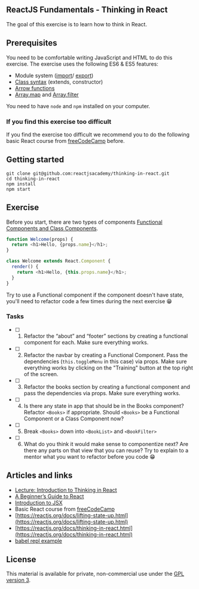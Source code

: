## ReactJS Fundamentals - Thinking in React

The goal of this exercise is to learn how to think in React.

## Prerequisites

You need to be comfortable writing JavaScript and HTML to do this exercise. The exercise uses the following ES6 & ES5 features:

- Module system ([import](https://developer.mozilla.org/en-US/docs/Web/JavaScript/Reference/Statements/import)/ [export](https://developer.mozilla.org/en-US/docs/Web/JavaScript/Reference/Statements/export))
- [Class syntax](https://developer.mozilla.org/en-US/docs/Web/JavaScript/Reference/Classes) (extends, constructor)
- [Arrow functions](https://developer.mozilla.org/en-US/docs/Web/JavaScript/Reference/Functions/Arrow_functions)
- [Array.map](https://developer.mozilla.org/en-US/docs/Web/JavaScript/Reference/Global_Objects/Array/map) and [Array.filter](https://developer.mozilla.org/en-US/docs/Web/JavaScript/Reference/Global_Objects/Array/filter)

You need to have `node` and `npm` installed on your computer.

### If you find this exercise too difficult

If you find the exercise too difficult we recommend you to do the following basic React course from [freeCodeCamp](https://learn.freecodecamp.org/front-end-libraries/react/) before.

## Getting started

```console
git clone git@github.com:reactjsacademy/thinking-in-react.git
cd thinking-in-react
npm install
npm start
```

## Exercise

Before you start, there are two types of components [Functional Components and Class Components](https://reactjs.org/docs/components-and-props.html#function-and-class-components).

```javascript
function Welcome(props) {
  return <h1>Hello, {props.name}</h1>;
}
```

```javascript
class Welcome extends React.Component {
  render() {
    return <h1>Hello, {this.props.name}</h1>;
  }
}
```

Try to use a Functional component if the component doesn't have state, you'll need to refactor code a few times during the next exercise 😁

### Tasks

- [ ] 1. Refactor the “about” and “footer” sections by creating a functional component for each.
     Make sure everything works.

- [ ] 2. Refactor the navbar by creating a Functional Component.
     Pass the dependencies (`this.toggleMenu` in this case) via props.
     Make sure everything works by clicking on the "Training" button at the top right of the screen.

- [ ] 3. Refactor the books section by creating a functional component and pass the dependencies via props.
     Make sure everything works.

- [ ] 4. Is there any state in app that should be in the Books component?
     Refactor `<Books>` if appropriate. Should `<Books>` be a Functional Component or a Class Component now?

- [ ] 5. Break `<Books>` down into `<BookList>` and `<BookFilter>`

- [ ] 6. What do you think it would make sense to componentize next?
     Are there any parts on that view that you can reuse? Try to explain to a mentor what you want to refactor before you code 😁

## Articles and links

- [Lecture: Introduction to Thinking in React](https://reactgraphql.academy/react/introduction-to-thinking-in-react/)
- [A Beginner’s Guide to React](https://medium.com/leanjs/introduction-to-react-3000e9cbcd26)
- [Introduction to JSX](https://reactjs.org/docs/introducing-jsx.html)
- Basic React course from [freeCodeCamp](https://learn.freecodecamp.org/front-end-libraries/react/)
- [https://reactjs.org/docs/lifting-state-up.html](https://reactjs.org/docs/lifting-state-up.html)
- [https://reactjs.org/docs/thinking-in-react.html](https://reactjs.org/docs/thinking-in-react.html)
- [babel repl example](https://babeljs.io/repl#?browsers=&build=&builtIns=false&spec=false&loose=false&code_lz=JYWwDg9gTgLgBAJQKYEMDG8BmUIjgIilQ3wChS0IA7AZ3gAkkAbJiAYV0iqSvgF44ACgCUcPgD4CAC2D4A3OQA8AE2AA3OGiYoaNAHIoQSPvkq8UwblHzjScOCvWbtug0ZM4A7jbv2HjFnZOah54AHpbe0Uw1TVbaNjxIA&debug=false&forceAllTransforms=false&shippedProposals=false&circleciRepo=&evaluate=true&fileSize=false&timeTravel=false&sourceType=module&lineWrap=false&presets=es2015%2Ces2016%2Ces2017%2Creact%2Cstage-2&prettier=false&targets=&version=7.3.3&externalPlugins=)

## License

This material is available for private, non-commercial use under the [GPL version 3](http://www.gnu.org/licenses/gpl-3.0-standalone.html).
